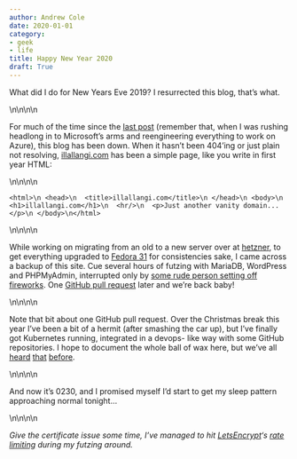 ```yaml
---
author: Andrew Cole
date: 2020-01-01
category:
- geek
- life
title: Happy New Year 2020
draft: True
---
```


What did I do for New Years Eve 2019? I resurrected this blog, that’s what.

\n\n\n\n

For much of the time since the [last post](\"https://illallangi.com/2018/09/28/modern-infrastructure/\") (remember that, when I was rushing headlong in to Microsoft’s arms and reengineering everything to work on Azure), this blog has been down. When it hasn’t been 404’ing or just plain not resolving, [illallangi.com](\"https://illallangi.com\") has been a simple page, like you write in first year HTML:

\n\n\n\n

    <html>\n <head>\n  <title>illallangi.com</title>\n </head>\n <body>\n  <h1>illallangi.com</h1>\n  <hr/>\n  <p>Just another vanity domain...</p>\n </body>\n</html>

\n\n\n\n

While working on migrating from an old to a new server over at [hetzner](\"https://hetzner.de\"), to get everything upgraded to [Fedora 31](\"https://getfedora.org/en/server/\") for consistencies sake, I came across a backup of this site. Cue several hours of futzing with MariaDB, WordPress and PHPMyAdmin, interrupted only by [some rude person setting off fireworks](\"https://www.abc.net.au/news/2019-12-31/new-years-eve-melbourne-2019-to-2020-fireworks/11819010\"). One [GitHub pull request](\"https://github.com/illallangi-kubernetes/syd-he0/pull/4\") later and we’re back baby!

\n\n\n\n

Note that bit about one GitHub pull request. Over the Christmas break this year I’ve been a bit of a hermit (after smashing the car up), but I’ve finally got Kubernetes running, integrated in a devops- like way with some GitHub repositories. I hope to document the whole ball of wax here, but we’ve all [heard](\"https://illallangi.com/2015/07/14/giving-it-another-try/\") [that](\"https://illallangi.com/2015/07/18/server-setup/\") [before](\"https://illallangi.com/2018/09/28/modern-infrastructure/\").

\n\n\n\n

And now it’s 0230, and I promised myself I’d start to get my sleep pattern approaching normal tonight…

\n\n\n\n

_Give the certificate issue some time, I’ve managed to hit [LetsEncrypt](\"https://letsencrypt.com\")‘s [rate limiting](\"https://letsencrypt.org/docs/rate-limits/\") during my futzing around._